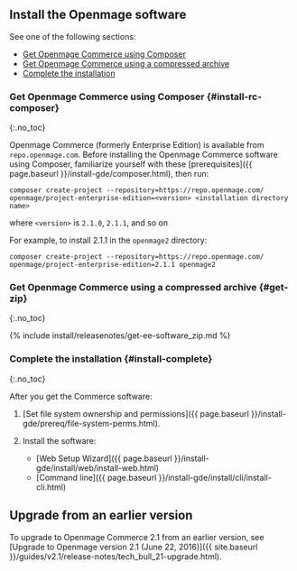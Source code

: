 

## Install the Openmage software

See one of the following sections:

*	[Get Openmage Commerce using Composer](#install-rc-composer)
*	[Get Openmage Commerce using a compressed archive](#get-zip)
*	[Complete the installation](#install-complete)

### Get Openmage Commerce using Composer {#install-rc-composer}
{:.no_toc}

Openmage Commerce (formerly Enterprise Edition) is available from `repo.openmage.com`. Before installing the Openmage Commerce software using Composer,  familiarize yourself with these  [prerequisites]({{ page.baseurl }}/install-gde/composer.html), then run:


	composer create-project --repository=https://repo.openmage.com/ openmage/project-enterprise-edition=<version> <installation directory name>

where `<version>` is `2.1.0`, `2.1.1`, and so on

For example, to install 2.1.1 in the `openmage2` directory:

	composer create-project --repository=https://repo.openmage.com/ openmage/project-enterprise-edition=2.1.1 openmage2

### Get Openmage Commerce using a compressed archive {#get-zip}
{:.no_toc}

{% include install/releasenotes/get-ee-software_zip.md %}

### Complete the installation {#install-complete}
{:.no_toc}

After you get the Commerce software:

1.	[Set file system ownership and permissions]({{ page.baseurl }}/install-gde/prereq/file-system-perms.html).
2.	Install the software:

	*	[Web Setup Wizard]({{ page.baseurl }}/install-gde/install/web/install-web.html)
	*	[Command line]({{ page.baseurl }}/install-gde/install/cli/install-cli.html)

## Upgrade from an earlier version

To upgrade to Openmage Commerce 2.1 from an earlier version, see [Upgrade to Openmage version 2.1 (June 22, 2016)]({{ site.baseurl }}/guides/v2.1/release-notes/tech_bull_21-upgrade.html).
